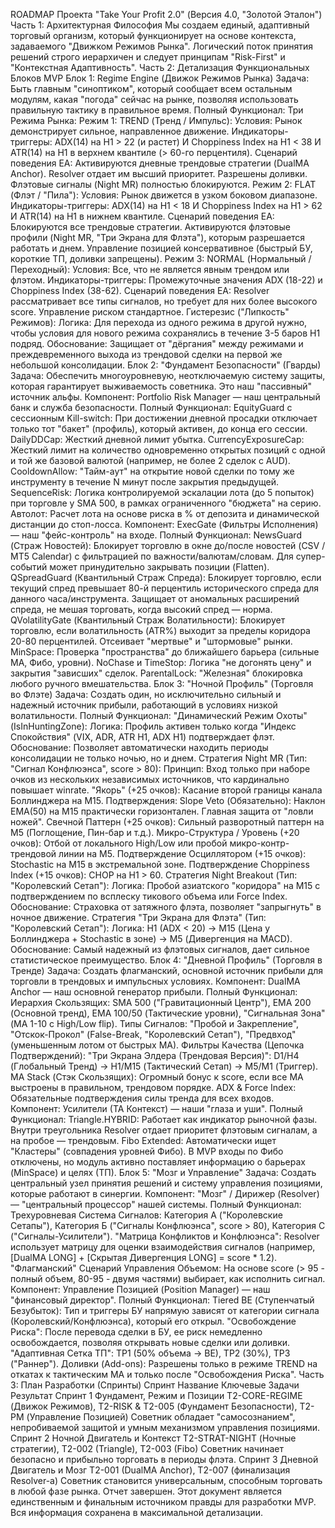 ROADMAP Проекта "Take Your Profit 2.0" (Версия 4.0, "Золотой Эталон")
Часть 1: Архитектурная Философия
Мы создаем единый, адаптивный торговый организм, который функционирует на основе контекста, задаваемого "Движком Режимов Рынка". Логический поток принятия решений строго иерархичен и следует принципам "Risk-First" и "Контекстная Адаптивность".
Часть 2: Детализация Функциональных Блоков MVP
Блок 1: Regime Engine (Движок Режимов Рынка)
Задача: Быть главным "синоптиком", который сообщает всем остальным модулям, какая "погода" сейчас на рынке, позволяя использовать правильную тактику в правильное время.
Полный Функционал:
Три Режима Рынка:
Режим 1: TREND (Тренд / Импульс):
Условия: Рынок демонстрирует сильное, направленное движение.
Индикаторы-триггеры: ADX(14) на H1 > 22 (и растет) И Choppiness Index на H1 < 38 И ATR(14) на H1 в верхнем квантиле (> 60-го перцентиля).
Сценарий поведения ЕА: Активируются дневные трендовые стратегии (DualMA Anchor). Resolver отдает им высший приоритет. Разрешены доливки. Флэтовые сигналы (Night MR) полностью блокируются.
Режим 2: FLAT (Флэт / "Пила"):
Условия: Рынок движется в узком боковом диапазоне.
Индикаторы-триггеры: ADX(14) на H1 < 18 И Choppiness Index на H1 > 62 И ATR(14) на H1 в нижнем квантиле.
Сценарий поведения ЕА: Блокируются все трендовые стратегии. Активируются флэтовые профили (Night MR, "Три Экрана для Флэта"), которым разрешается работать и днем. Управление позицией консервативное (быстрый БУ, короткие ТП, доливки запрещены).
Режим 3: NORMAL (Нормальный / Переходный):
Условия: Все, что не является явным трендом или флэтом.
Индикаторы-триггеры: Промежуточные значения ADX (18-22) и Choppiness Index (38-62).
Сценарий поведения ЕА: Resolver рассматривает все типы сигналов, но требует для них более высокого score. Управление риском стандартное.
Гистерезис ("Липкость" Режимов):
Логика: Для перехода из одного режима в другой нужно, чтобы условия для нового режима сохранялись в течение 3-5 баров H1 подряд.
Обоснование: Защищает от "дёргания" между режимами и преждевременного выхода из трендовой сделки на первой же небольшой консолидации.
Блок 2: "Фундамент Безопасности" (Гварды)
Задача: Обеспечить многоуровневую, неотключаемую систему защиты, которая гарантирует выживаемость советника. Это наш "пассивный" источник альфы.
Компонент: Portfolio Risk Manager — наш центральный банк и служба безопасности.
Полный Функционал:
EquityGuard с сессионным Kill-switch: При достижении дневной просадки отключает только тот "бакет" (профиль), который активен, до конца его сессии.
DailyDDCap: Жесткий дневной лимит убытка.
CurrencyExposureCap: Жесткий лимит на количество одновременно открытых позиций с одной и той же базовой валютой (например, не более 2 сделок с AUD).
CooldownAllow: "Тайм-аут" на открытие новой сделки по тому же инструменту в течение N минут после закрытия предыдущей.
SequenceRisk: Логика контролируемой эскалации лота (до 5 попыток) при торговле у SMA 500, в рамках ограниченного "бюджета" на серию.
Автолот: Расчет лота на основе риска в % от депозита и динамической дистанции до стоп-лосса.
Компонент: ExecGate (Фильтры Исполнения) — наш "фейс-контроль" на входе.
Полный Функционал:
NewsGuard (Страж Новостей): Блокирует торговлю в окне до/после новостей (CSV / MT5 Calendar) с фильтрацией по важности/валютам/словам. Для супер-событий может принудительно закрывать позиции (Flatten).
QSpreadGuard (Квантильный Страж Спреда): Блокирует торговлю, если текущий спред превышает 80-й перцентиль исторического спреда для данного часа/инструмента. Защищает от аномальных расширений спреда, не мешая торговать, когда высокий спред — норма.
QVolatilityGate (Квантильный Страж Волатильности): Блокирует торговлю, если волатильность (ATR%) выходит за пределы коридора 20-80 перцентилей. Отсеивает "мертвые" и "штормовые" рынки.
MinSpace: Проверка "пространства" до ближайшего барьера (сильные МА, Фибо, уровни).
NoChase и TimeStop: Логика "не догонять цену" и закрытия "зависших" сделок.
ParentalLock: "Железная" блокировка любого ручного вмешательства.
Блок 3: "Ночной Профиль" (Торговля во Флэте)
Задача: Создать один, но исключительно сильный и надежный источник прибыли, работающий в условиях низкой волатильности.
Полный Функционал:
"Динамический Режим Охоты" (IsInHuntingZone):
Логика: Профиль активен только когда "Индекс Спокойствия" (VIX, ADR, ATR H1, ADX H1) подтверждает флэт.
Обоснование: Позволяет автоматически находить периоды консолидации не только ночью, но и днем.
Стратегия Night MR (Тип: "Сигнал Конфлюэнса", score > 80):
Принцип: Вход только при наборе очков из нескольких независимых источников, что кардинально повышает winrate.
"Якорь" (+25 очков): Касание второй границы канала Боллинджера на M15.
Подтверждения:
Slope Veto (Обязательно): Наклон EMA(50) на M15 практически горизонтален. Главная защита от "ловли ножей".
Свечной Паттерн (+25 очков): Сильный разворотный паттерн на M5 (Поглощение, Пин-бар и т.д.).
Микро-Структура / Уровень (+20 очков): Отбой от локального High/Low или пробой микро-контр-трендовой линии на M5.
Подтверждение Осциллятором (+15 очков): Stochastic на M15 в экстремальной зоне.
Подтверждение Choppiness Index (+15 очков): CHOP на H1 > 60.
Стратегия Night Breakout (Тип: "Королевский Сетап"):
Логика: Пробой азиатского "коридора" на M15 с подтверждением по всплеску тикового объема или Force Index.
Обоснование: Страховка от затяжного флэта, позволяет "запрыгнуть" в ночное движение.
Стратегия "Три Экрана для Флэта" (Тип: "Королевский Сетап"):
Логика: H1 (ADX < 20) -> M15 (Цена у Боллинджера + Stochastic в зоне) -> M5 (Дивергенция на MACD).
Обоснование: Самый надежный из флэтовых сигналов, дает сильное статистическое преимущество.
Блок 4: "Дневной Профиль" (Торговля в Тренде)
Задача: Создать флагманский, основной источник прибыли для торговли в трендовых и импульсных условиях.
Компонент: DualMA Anchor — наш основной генератор прибыли.
Полный Функционал:
Иерархия Скользящих: SMA 500 ("Гравитационный Центр"), EMA 200 (Основной тренд), EMA 100/50 (Тактические уровни), "Сигнальная Зона" (MA 1-10 с High/Low flip).
Типы Сигналов: "Пробой и Закрепление", "Отскок-Прокол" (False-Break, "Королевский Сетап"), "Предвход" (уменьшенным лотом от быстрых МА).
Фильтры Качества (Цепочка Подтверждений):
"Три Экрана Элдера (Трендовая Версия)": D1/H4 (Глобальный Тренд) -> H1/M15 (Тактический Сетап) -> M5/M1 (Триггер).
MA Stack (Стэк Скользящих): Огромный бонус к score, если все МА выстроены в правильном, трендовом порядке.
ADX & Force Index: Обязательные подтверждения силы тренда для всех входов.
Компонент: Усилители (ТА Контекст) — наши "глаза и уши".
Полный Функционал:
Triangle.HYBRID: Работает как индикатор рыночной фазы. Внутри треугольника Resolver отдает приоритет флэтовым сигналам, а на пробое — трендовым.
Fibo Extended: Автоматически ищет "Кластеры" (совпадения уровней Фибо). В MVP входы по Фибо отключены, но модуль активно поставляет информацию о барьерах (MinSpace) и целях (ТП).
Блок 5: "Мозг и Управление"
Задача: Создать центральный узел принятия решений и систему управления позициями, которые работают в синергии.
Компонент: "Мозг" / Дирижер (Resolver) — "центральный процессор" нашей системы.
Полный Функционал:
Трехуровневая Система Сигналов: Категория А ("Королевские Сетапы"), Категория Б ("Сигналы Конфлюэнса", score > 80), Категория С ("Сигналы-Усилители").
"Матрица Конфликтов и Конфлюэнса": Resolver использует матрицу для оценки взаимодействия сигналов (например, [DualMA LONG] + [Скрытая Дивергенция LONG] = score * 1.2).
"Флагманский" Сценарий Управления Объемом: На основе score (> 95 - полный объем, 80-95 - двумя частями) выбирает, как исполнить сигнал.
Компонент: Управление Позицией (Position Manager) — наш "финансовый директор".
Полный Функционал:
Tiered BE (Ступенчатый Безубыток): Тип и триггеры БУ напрямую зависят от категории сигнала (Королевский/Конфлюэнса), который его открыл.
"Освобождение Риска": После перевода сделки в БУ, ее риск немедленно освобождается, позволяя открывать новые сделки или доливки.
"Адаптивная Сетка ТП": TP1 (50% объема -> BE), TP2 (30%), TP3 ("Раннер").
Доливки (Add-ons): Разрешены только в режиме TREND на откатах к тактическим МА и только после "Освобождения Риска".
Часть 3: План Разработки (Спринты)
Спринт	Название	Ключевые Задачи	Результат
Спринт 1	Фундамент, Режим и Позиции	T2-CORE-REGIME (Движок Режимов), T2-RISK & T2-005 (Фундамент Безопасности), T2-PM (Управление Позицией)	Советник обладает "самосознанием", непробиваемой защитой и умным механизмом управления позициями.
Спринт 2	Ночной Двигатель и Контекст	T2-STRAT-NIGHT (Ночные стратегии), T2-002 (Triangle), T2-003 (Fibo)	Советник начинает безопасно и прибыльно торговать в периоды флэта.
Спринт 3	Дневной Двигатель и Мозг	T2-001 (DualMA Anchor), T2-007 (финализация Resolver-а)	Советник становится универсальным, способным торговать в любой фазе рынка.
Отчет завершен. Этот документ является единственным и финальным источником правды для разработки MVP. Вся информация сохранена в максимальной детализации.